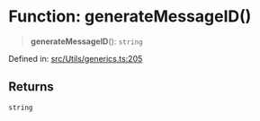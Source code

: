 # Function: generateMessageID()

> **generateMessageID**(): `string`

Defined in: [src/Utils/generics.ts:205](https://github.com/Fokusdotid/Baileys/blob/abcb8d9f2160683543784d4a7641ec0f8c55ed7e/src/Utils/generics.ts#L205)

## Returns

`string`
